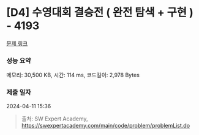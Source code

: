 # [D4] 수영대회 결승전 ( 완전 탐색 + 구현 ) - 4193 

[문제 링크](https://swexpertacademy.com/main/code/problem/problemDetail.do?contestProbId=AWKaG6_6AGQDFARV) 

### 성능 요약

메모리: 30,500 KB, 시간: 114 ms, 코드길이: 2,978 Bytes

### 제출 일자

2024-04-11 15:36



> 출처: SW Expert Academy, https://swexpertacademy.com/main/code/problem/problemList.do